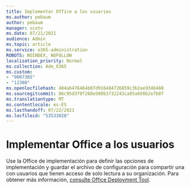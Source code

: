 ```yaml
---
title: Implementar Office a los usuarios
ms.author: pebaum
author: pebaum
manager: scotv
ms.date: 07/21/2021
audience: Admin
ms.topic: article
ms.service: o365-administration
ROBOTS: NOINDEX, NOFOLLOW
localization_priority: Normal
ms.collection: Adm_O365
ms.custom:
- "9007385"
- "12308"
ms.openlocfilehash: 404ab476464b07d916484726859c3b2ae934b488
ms.sourcegitcommit: 86c95d3f0f268e500b3732243ca85a650b2e7b8f
ms.translationtype: MT
ms.contentlocale: es-ES
ms.lasthandoff: 07/22/2021
ms.locfileid: "53533028"
---
```

# <a name="deploy-office-to-your-users"></a>Implementar Office a los usuarios

Use la Office de implementación para definir las opciones de implementación y guardar el archivo de configuración para compartir una con usuarios que tienen acceso de solo lectura a su organización. Para obtener más información, [consulte Office Deployment Tool](https://admin.microsoft.com/AdminPortal/Home#/modernonboarding/cdnwizard).